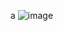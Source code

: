 a
![image](https://user-images.githubusercontent.com/63274055/147837763-8954d878-3d41-453c-b3e3-58576889b505.png)
